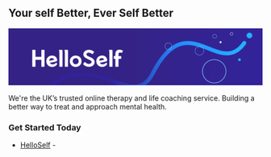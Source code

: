 ## Your self Better, Ever Self Better

![a picture of the helloself logo and a squiggly line](./../assets/banner.png)

We're the UK’s trusted online therapy and life coaching service. Building a better way to treat and approach mental health.

### Get Started Today

- [HelloSelf](https://www.helloself.com) -